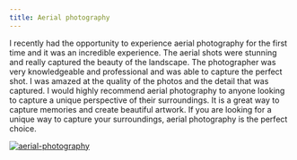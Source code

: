 ```yaml
---
title: Aerial photography
---
```


I recently had the opportunity to experience aerial photography for the first time and it was an incredible experience. The aerial shots were stunning and really captured the beauty of the landscape. The photographer was very knowledgeable and professional and was able to capture the perfect shot. I was amazed at the quality of the photos and the detail that was captured. I would highly recommend aerial photography to anyone looking to capture a unique perspective of their surroundings. It is a great way to capture memories and create beautiful artwork. If you are looking for a unique way to capture your surroundings, aerial photography is the perfect choice.

[![aerial-photography](<https://dabuttonfactory.com/button.png?t=CHECK+SERVICE&f=Noto+Sans-Bold&ts=26&tc=fff&hp=45&vp=20&c=11&bgt=unicolored&bgc=4bd42f>)](<https://londonexpertfinder.com/link>)